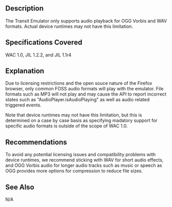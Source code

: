 ## Description ##

The Transit Emulator only supports audio playback for OGG Vorbis and WAV formats. Actual device runtimes may not have this limitation.

## Specifications Covered ##

WAC 1.0, JIL 1.2.2, and JIL 1.1r4

## Explanation ##

Due to licensing restrictions and the open souce nature of the Firefox browser, only common FOSS audio formats will play with the emulator. File formats such as MP3 will not play and may cause the API to report incorrect states such as "AudioPlayer.isAudioPlaying" as well as audio related triggered events.

Note that device runtimes may not have this limitation, but this is determined on a case by case basis as specifying madatory support for specific audio formats is outside of the scope of WAC 1.0.

## Recommendations ##

To avoid any potential licensing issues and compatibility problems with device runtimes, we recommend sticking with WAV for short audio effects, and OGG Vorbis audio for longer audio tracks such as music or speech as OGG provides more options for compression to reduce file sizes.

## See Also ##

N/A